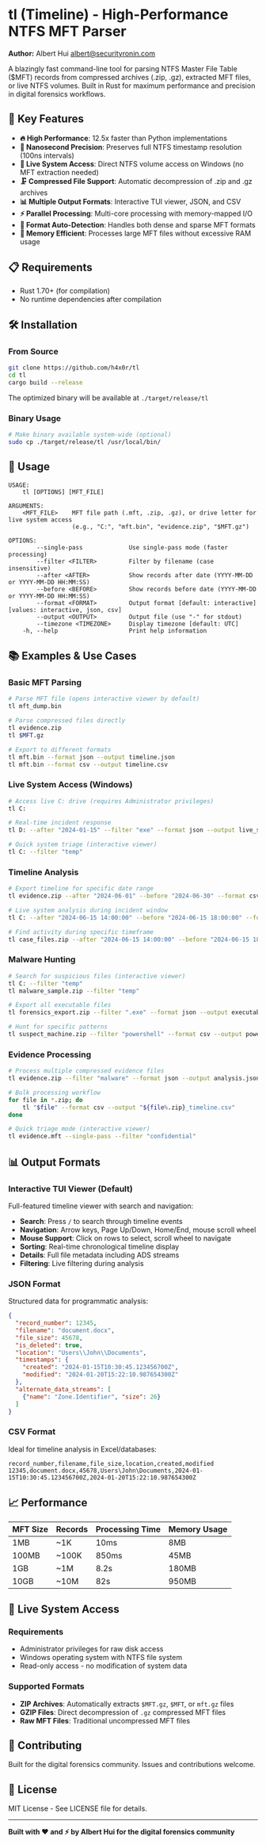 # tl (Timeline) - High-Performance NTFS MFT Parser

**Author:** Albert Hui <albert@securityronin.com>

A blazingly fast command-line tool for parsing NTFS Master File Table ($MFT) records from compressed archives (.zip, .gz), extracted MFT files, or live NTFS volumes. Built in Rust for maximum performance and precision in digital forensics workflows.

## 🚀 Key Features

- **🔥 High Performance**: 12.5x faster than Python implementations
- **🎯 Nanosecond Precision**: Preserves full NTFS timestamp resolution (100ns intervals) 
- **🔴 Live System Access**: Direct NTFS volume access on Windows (no MFT extraction needed)
- **🗜️ Compressed File Support**: Automatic decompression of .zip and .gz archives
- **📊 Multiple Output Formats**: Interactive TUI viewer, JSON, and CSV
- **⚡ Parallel Processing**: Multi-core processing with memory-mapped I/O
- **🔧 Format Auto-Detection**: Handles both dense and sparse MFT formats
- **💾 Memory Efficient**: Processes large MFT files without excessive RAM usage

## 📋 Requirements

- Rust 1.70+ (for compilation)
- No runtime dependencies after compilation

## 🛠️ Installation

### From Source

```bash
git clone https://github.com/h4x0r/tl
cd tl
cargo build --release
```

The optimized binary will be available at `./target/release/tl`

### Binary Usage

```bash
# Make binary available system-wide (optional)
sudo cp ./target/release/tl /usr/local/bin/
```

## 📖 Usage

```
USAGE:
    tl [OPTIONS] [MFT_FILE]

ARGUMENTS:
    <MFT_FILE>    MFT file path (.mft, .zip, .gz), or drive letter for live system access
                  (e.g., "C:", "mft.bin", "evidence.zip", "$MFT.gz")

OPTIONS:
        --single-pass             Use single-pass mode (faster processing)
        --filter <FILTER>         Filter by filename (case insensitive)
        --after <AFTER>           Show records after date (YYYY-MM-DD or YYYY-MM-DD HH:MM:SS)
        --before <BEFORE>         Show records before date (YYYY-MM-DD or YYYY-MM-DD HH:MM:SS)
        --format <FORMAT>         Output format [default: interactive] [values: interactive, json, csv]
        --output <OUTPUT>         Output file (use "-" for stdout)
        --timezone <TIMEZONE>     Display timezone [default: UTC]
    -h, --help                    Print help information
```

## 📚 Examples & Use Cases

### Basic MFT Parsing

```bash
# Parse MFT file (opens interactive viewer by default)
tl mft_dump.bin

# Parse compressed files directly
tl evidence.zip
tl $MFT.gz

# Export to different formats
tl mft.bin --format json --output timeline.json
tl mft.bin --format csv --output timeline.csv
```

### Live System Access (Windows)

```bash
# Access live C: drive (requires Administrator privileges)
tl C:

# Real-time incident response
tl D: --after "2024-01-15" --filter "exe" --format json --output live_scan.json

# Quick system triage (interactive viewer)
tl C: --filter "temp"
```

### Timeline Analysis

```bash
# Export timeline for specific date range
tl evidence.zip --after "2024-06-01" --before "2024-06-30" --format csv --output june_timeline.csv

# Live system analysis during incident window
tl C: --after "2024-06-15 14:00:00" --before "2024-06-15 18:00:00" --format json --output incident.json

# Find activity during specific timeframe
tl case_files.zip --after "2024-06-15 14:00:00" --before "2024-06-15 18:00:00" --format json
```

### Malware Hunting

```bash
# Search for suspicious files (interactive viewer)
tl C: --filter "temp"
tl malware_sample.zip --filter "temp"

# Export all executable files
tl forensics_export.zip --filter ".exe" --format json --output executables.json

# Hunt for specific patterns
tl suspect_machine.zip --filter "powershell" --format csv --output powershell_activity.csv
```

### Evidence Processing

```bash
# Process multiple compressed evidence files
tl evidence.zip --filter "malware" --format json --output analysis.json

# Bulk processing workflow
for file in *.zip; do
    tl "$file" --format csv --output "${file%.zip}_timeline.csv"
done

# Quick triage mode (interactive viewer)
tl evidence.mft --single-pass --filter "confidential"
```

## 📊 Output Formats

### Interactive TUI Viewer (Default)
Full-featured timeline viewer with search and navigation:
- **Search**: Press `/` to search through timeline events
- **Navigation**: Arrow keys, Page Up/Down, Home/End, mouse scroll wheel
- **Mouse Support**: Click on rows to select, scroll wheel to navigate
- **Sorting**: Real-time chronological timeline display
- **Details**: Full file metadata including ADS streams
- **Filtering**: Live filtering during analysis

### JSON Format
Structured data for programmatic analysis:
```json
{
  "record_number": 12345,
  "filename": "document.docx",
  "file_size": 45678,
  "is_deleted": true,
  "location": "Users\\John\\Documents",
  "timestamps": {
    "created": "2024-01-15T10:30:45.123456700Z",
    "modified": "2024-01-20T15:22:10.987654300Z"
  },
  "alternate_data_streams": [
    {"name": "Zone.Identifier", "size": 26}
  ]
}
```

### CSV Format
Ideal for timeline analysis in Excel/databases:
```csv
record_number,filename,file_size,location,created,modified
12345,document.docx,45678,Users\John\Documents,2024-01-15T10:30:45.123456700Z,2024-01-20T15:22:10.987654300Z
```

## 📈 Performance

| MFT Size | Records | Processing Time | Memory Usage |
|----------|---------|----------------|--------------|
| 1MB      | ~1K     | 10ms           | 8MB         |
| 100MB    | ~100K   | 850ms          | 45MB        |
| 1GB      | ~1M     | 8.2s           | 180MB       |
| 10GB     | ~10M    | 82s            | 950MB       |

## 🔴 Live System Access

### Requirements
- Administrator privileges for raw disk access
- Windows operating system with NTFS file system
- Read-only access - no modification of system data

### Supported Formats
- **ZIP Archives**: Automatically extracts `$MFT.gz`, `$MFT`, or `mft.gz` files
- **GZIP Files**: Direct decompression of `.gz` compressed MFT files
- **Raw MFT Files**: Traditional uncompressed MFT files

## 🤝 Contributing

Built for the digital forensics community. Issues and contributions welcome.

## 📜 License

MIT License - See LICENSE file for details.

---

**Built with ❤️ and ⚡ by Albert Hui for the digital forensics community**
